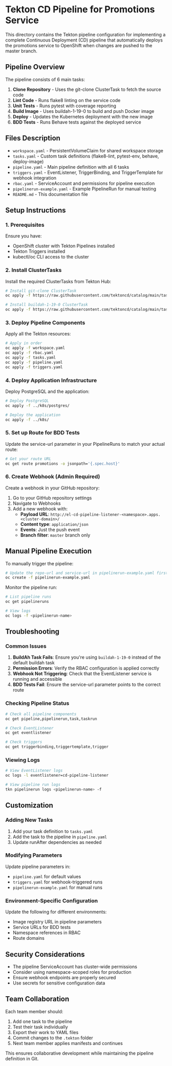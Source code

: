 # Tekton CD Pipeline for Promotions Service

This directory contains the Tekton pipeline configuration for implementing a complete Continuous Deployment (CD) pipeline that automatically deploys the promotions service to OpenShift when changes are pushed to the master branch.

## Pipeline Overview

The pipeline consists of 6 main tasks:

1. **Clone Repository** - Uses the git-clone ClusterTask to fetch the source code
2. **Lint Code** - Runs flake8 linting on the service code
3. **Unit Tests** - Runs pytest with coverage reporting
4. **Build Image** - Uses buildah-1-19-0 to build and push Docker image
5. **Deploy** - Updates the Kubernetes deployment with the new image
6. **BDD Tests** - Runs Behave tests against the deployed service

## Files Description

- `workspace.yaml` - PersistentVolumeClaim for shared workspace storage
- `tasks.yaml` - Custom task definitions (flake8-lint, pytest-env, behave, deploy-image)
- `pipeline.yaml` - Main pipeline definition with all 6 tasks
- `triggers.yaml` - EventListener, TriggerBinding, and TriggerTemplate for webhook integration
- `rbac.yaml` - ServiceAccount and permissions for pipeline execution
- `pipelinerun-example.yaml` - Example PipelineRun for manual testing
- `README.md` - This documentation file

## Setup Instructions

### 1. Prerequisites

Ensure you have:
- OpenShift cluster with Tekton Pipelines installed
- Tekton Triggers installed
- kubectl/oc CLI access to the cluster

### 2. Install ClusterTasks

Install the required ClusterTasks from Tekton Hub:

```bash
# Install git-clone ClusterTask
oc apply -f https://raw.githubusercontent.com/tektoncd/catalog/main/task/git-clone/0.9/git-clone.yaml

# Install buildah-1-19-0 ClusterTask
oc apply -f https://raw.githubusercontent.com/tektoncd/catalog/main/task/buildah/0.6/buildah.yaml
```

### 3. Deploy Pipeline Components

Apply all the Tekton resources:

```bash
# Apply in order
oc apply -f workspace.yaml
oc apply -f rbac.yaml
oc apply -f tasks.yaml
oc apply -f pipeline.yaml
oc apply -f triggers.yaml
```

### 4. Deploy Application Infrastructure

Deploy PostgreSQL and the application:

```bash
# Deploy PostgreSQL
oc apply -f ../k8s/postgres/

# Deploy the application
oc apply -f ../k8s/
```

### 5. Set up Route for BDD Tests

Update the service-url parameter in your PipelineRuns to match your actual route:

```bash
# Get your route URL
oc get route promotions -o jsonpath='{.spec.host}'
```

### 6. Create Webhook (Admin Required)

Create a webhook in your GitHub repository:

1. Go to your GitHub repository settings
2. Navigate to Webhooks
3. Add a new webhook with:
   - **Payload URL**: `http://el-cd-pipeline-listener-<namespace>.apps.<cluster-domain>/`
   - **Content type**: `application/json`
   - **Events**: Just the push event
   - **Branch filter**: `master` branch only

## Manual Pipeline Execution

To manually trigger the pipeline:

```bash
# Update the repo-url and service-url in pipelinerun-example.yaml first
oc create -f pipelinerun-example.yaml
```

Monitor the pipeline run:

```bash
# List pipeline runs
oc get pipelineruns

# View logs
oc logs -f <pipelinerun-name>
```

## Troubleshooting

### Common Issues

1. **BuildAh Task Fails**: Ensure you're using `buildah-1-19-0` instead of the default buildah task
2. **Permission Errors**: Verify the RBAC configuration is applied correctly
3. **Webhook Not Triggering**: Check that the EventListener service is running and accessible
4. **BDD Tests Fail**: Ensure the service-url parameter points to the correct route

### Checking Pipeline Status

```bash
# Check all pipeline components
oc get pipeline,pipelinerun,task,taskrun

# Check EventListener
oc get eventlistener

# Check triggers
oc get triggerbinding,triggertemplate,trigger
```

### Viewing Logs

```bash
# View EventListener logs
oc logs -l eventlistener=cd-pipeline-listener

# View pipeline run logs
tkn pipelinerun logs <pipelinerun-name> -f
```

## Customization

### Adding New Tasks

1. Add your task definition to `tasks.yaml`
2. Add the task to the pipeline in `pipeline.yaml`
3. Update runAfter dependencies as needed

### Modifying Parameters

Update pipeline parameters in:
- `pipeline.yaml` for default values
- `triggers.yaml` for webhook-triggered runs
- `pipelinerun-example.yaml` for manual runs

### Environment-Specific Configuration

Update the following for different environments:
- Image registry URL in pipeline parameters
- Service URLs for BDD tests
- Namespace references in RBAC
- Route domains

## Security Considerations

- The pipeline ServiceAccount has cluster-wide permissions
- Consider using namespace-scoped roles for production
- Ensure webhook endpoints are properly secured
- Use secrets for sensitive configuration data

## Team Collaboration

Each team member should:
1. Add one task to the pipeline
2. Test their task individually
3. Export their work to YAML files
4. Commit changes to the `.tekton` folder
5. Next team member applies manifests and continues

This ensures collaborative development while maintaining the pipeline definition in Git.
